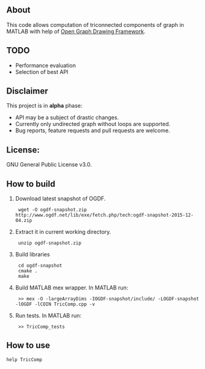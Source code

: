 ## About
This code allows computation of triconnected components of graph in MATLAB with help of [Open Graph Drawing Framework](http://www.ogdf.net).

## TODO
- Performance evaluation
- Selection of best API

## Disclaimer
This project is in **alpha** phase:

- API may be a subject of drastic changes. 
- Currently only undirected graph without loops are supported. 
- Bug reports, feature requests and pull requests are welcome.

## License:
GNU General Public License v3.0.

## How to build
1. Download latest snapshot of OGDF.

        wget -O ogdf-snapshot.zip http://www.ogdf.net/lib/exe/fetch.php/tech:ogdf-snapshot-2015-12-04.zip

2. Extract it in current working directory.

        unzip ogdf-snapshot.zip

3. Build libraries

        cd ogdf-snapshot
        cmake .
        make
    
4. Build MATLAB mex wrapper. In MATLAB run:

        >> mex -O -largeArrayDims -IOGDF-snapshot/include/ -LOGDF-snapshot -lOGDF -lCOIN TricComp.cpp -v

5. Run tests. In MATLAB run:

        >> TricComp_tests

## How to use

    help TricComp    
